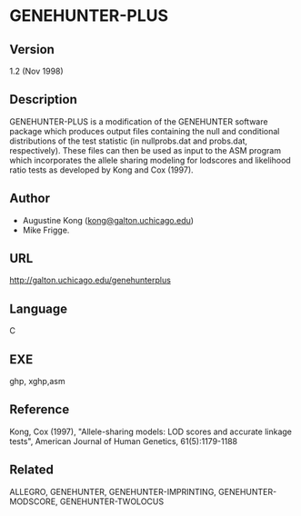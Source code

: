 # GENEHUNTER-PLUS

## Version
1.2 (Nov 1998)

## Description
GENEHUNTER-PLUS is a modification of the GENEHUNTER software package which produces output files containing the null and conditional distributions of the test statistic (in nullprobs.dat and probs.dat, respectively). These files can then be used as input to the ASM program which incorporates the allele sharing modeling for lodscores and likelihood ratio tests as developed by Kong and Cox (1997).

## Author
* Augustine Kong (kong@galton.uchicago.edu)
* Mike Frigge.

## URL
http://galton.uchicago.edu/genehunterplus

## Language
C

## EXE
ghp, xghp,asm

## Reference
Kong, Cox (1997), "Allele-sharing models: LOD scores and accurate linkage tests", American Journal of Human Genetics, 61(5):1179-1188

## Related
ALLEGRO, GENEHUNTER, GENEHUNTER-IMPRINTING, GENEHUNTER-MODSCORE, GENEHUNTER-TWOLOCUS
